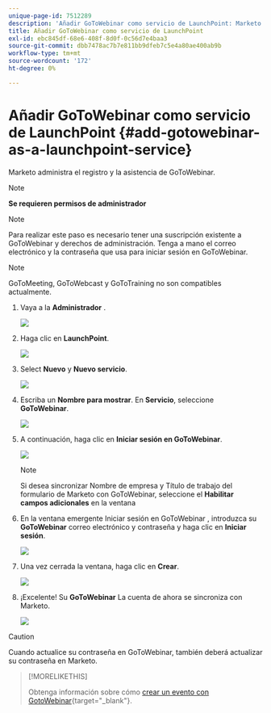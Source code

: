 ```yaml
---
unique-page-id: 7512289
description: 'Añadir GoToWebinar como servicio de LaunchPoint: Marketo Docs: documentación del producto'
title: Añadir GoToWebinar como servicio de LaunchPoint
exl-id: ebc845df-68e6-408f-8d0f-0c56d7e4baa3
source-git-commit: dbb7478ac7b7e811bb9dfeb7c5e4a80ae400ab9b
workflow-type: tm+mt
source-wordcount: '172'
ht-degree: 0%

---
```


# Añadir GoToWebinar como servicio de LaunchPoint {#add-gotowebinar-as-a-launchpoint-service}

Marketo administra el registro y la asistencia de GoToWebinar.

>[!NOTE]
>
>**Se requieren permisos de administrador**

>[!NOTE]
>
>Para realizar este paso es necesario tener una suscripción existente a GoToWebinar y derechos de administración. Tenga a mano el correo electrónico y la contraseña que usa para iniciar sesión en GoToWebinar.

>[!NOTE]
>
>GoToMeeting, GoToWebcast y GoToTraining no son compatibles actualmente.

1. Vaya a la **Administrador** .

   ![](assets/add-gotowebinar-as-a-launchpoint-service-1.png)

1. Haga clic en **LaunchPoint**.

   ![](assets/add-gotowebinar-as-a-launchpoint-service-2.png)

1. Select **Nuevo** y **Nuevo servicio**.

   ![](assets/add-gotowebinar-as-a-launchpoint-service-3.png)

1. Escriba un **Nombre para mostrar**. En **Servicio**, seleccione **GoToWebinar**.

   ![](assets/add-gotowebinar-as-a-launchpoint-service-4.png)

1. A continuación, haga clic en **Iniciar sesión en GoToWebinar**.

   ![](assets/add-gotowebinar-as-a-launchpoint-service-5.png)

   >[!NOTE]
   >
   >Si desea sincronizar Nombre de empresa y Título de trabajo del formulario de Marketo con GoToWebinar, seleccione el **Habilitar campos adicionales** en la ventana

1. En la ventana emergente Iniciar sesión en GoToWebinar , introduzca su **GoToWebinar** correo electrónico y contraseña y haga clic en **Iniciar sesión**.

   ![](assets/add-gotowebinar-as-a-launchpoint-service-6.png)

1. Una vez cerrada la ventana, haga clic en **Crear**.

   ![](assets/add-gotowebinar-as-a-launchpoint-service-7.png)

1. ¡Excelente! Su **GoToWebinar** La cuenta de ahora se sincroniza con Marketo.

   ![](assets/add-gotowebinar-as-a-launchpoint-service-8.png)

>[!CAUTION]
>
>Cuando actualice su contraseña en GoToWebinar, también deberá actualizar su contraseña en Marketo.

>[!MORELIKETHIS]
>
>Obtenga información sobre cómo [crear un evento con GotoWebinar](/help/marketo/product-docs/demand-generation/events/create-an-event/create-an-event-with-gotowebinar.md){target=&quot;_blank&quot;}.
